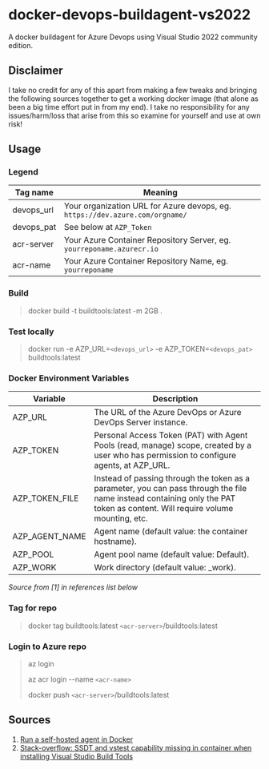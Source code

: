 # docker-devops-buildagent-vs2022

A docker buildagent for Azure Devops using Visual Studio 2022 community edition.

## Disclaimer

I take no credit for any of this apart from making a few tweaks and bringing the following sources together to get a working docker image (that alone as been a big time effort put in from my end). I take no responsibility for any issues/harm/loss that arise from this so examine for yourself and use at own risk!

## Usage

### Legend

| Tag name | Meaning |
|-|-|
| devops_url | Your organization URL for Azure devops, eg. `https://dev.azure.com/orgname/` |
| devops_pat | See below at `AZP_Token` |
| acr-server | Your Azure Container Repository Server, eg. `yourreponame.azurecr.io` |
| acr-name | Your Azure Container Repository Name, eg. `yourreponame` |

### Build

> docker build -t buildtools:latest -m 2GB .

### Test locally

> docker run -e AZP_URL=`<devops_url>` -e AZP_TOKEN=`<devops_pat>` buildtools:latest

### Docker Environment Variables

| Variable | Description|
|-|-|
| AZP_URL | The URL of the Azure DevOps or Azure DevOps Server instance. |
| AZP_TOKEN | Personal Access Token (PAT) with Agent Pools (read, manage) scope, created by a user who has permission to configure agents, at AZP_URL. |
| AZP_TOKEN_FILE | Instead of passing through the token as a parameter, you can pass through the file name instead containing only the PAT token as content. Will require volume mounting, etc. |
| AZP_AGENT_NAME | Agent name (default value: the container hostname). |
| AZP_POOL | Agent pool name (default value: Default). |
| AZP_WORK | Work directory (default value: _work). |

_Source from [1] in references list below_

### Tag for repo

> docker tag buildtools:latest `<acr-server>`/buildtools:latest

### Login to Azure repo

> az login
>
> az acr login --name `<acr-name>`
>
> docker push `<acr-server>`/buildtools:latest

## Sources

1. [Run a self-hosted agent in Docker](https://docs.microsoft.com/en-us/azure/devops/pipelines/agents/docker?view=azure-devops#windows)
2. [Stack-overflow: SSDT and vstest capability missing in container when installing Visual Studio Build Tools](https://stackoverflow.com/a/60191980/802755)
